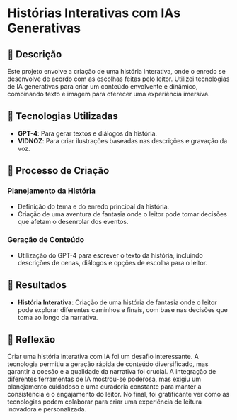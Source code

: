 # Histórias Interativas com IAs Generativas

## 📒 Descrição
Este projeto envolve a criação de uma história interativa, onde o enredo se desenvolve de acordo com as escolhas feitas pelo leitor. 
Utilizei tecnologias de IA generativas para criar um conteúdo envolvente e dinâmico, combinando texto e imagem para oferecer uma experiência imersiva.

## 🤖 Tecnologias Utilizadas
- **GPT-4**: Para gerar textos e diálogos da história.
- **VIDNOZ**: Para criar ilustrações baseadas nas descrições e gravação da voz.

## 🧐 Processo de Criação

### Planejamento da História
- Definição do tema e do enredo principal da história.
- Criação de uma aventura de fantasia onde o leitor pode tomar decisões que afetam o desenrolar dos eventos.

### Geração de Conteúdo
- Utilização do GPT-4 para escrever o texto da história, incluindo descrições de cenas, diálogos e opções de escolha para o leitor.


## 🚀 Resultados
- **História Interativa**: Criação de uma história de fantasia onde o leitor pode explorar diferentes caminhos e finais, com base nas decisões
 que toma ao longo da narrativa.

## 💭 Reflexão
Criar uma história interativa com IA foi um desafio interessante. A tecnologia permitiu a geração rápida de conteúdo diversificado, mas garantir 
a coesão e a qualidade da narrativa foi crucial. A integração de diferentes ferramentas de IA mostrou-se poderosa, mas exigiu um planejamento 
cuidadoso e uma curadoria constante para manter a consistência e o engajamento do leitor. No final, foi gratificante ver como as tecnologias 
podem colaborar para criar uma experiência de leitura inovadora e personalizada.
